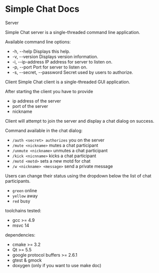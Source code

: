 Simple Chat Docs
======

Server

Simple Chat server is a single-threaded command line application.

Available command line options:
* -h, --help                         Displays this help.
* -v, --version                      Displays version information.
* -i, --ip-address <ip address>      IP address for server to listen on.
* -p, --port <port>                  Port for server to listen on.
* -s, --secret, --password <secret>  Secret used by users to authorize.

Client
Simple Chat client is a single-threaded GUI application.

After starting the client you have to provide
* ip address of the server
* port of the server
* nickname

Client will attempt to join the server and display a chat dialog on success.

Command available in the chat dialog:
* ```/auth <secret> authorizes``` you on the server
* ```/mute <nickname>``` mutes a chat participant
* ```/unmute <nickname>``` unmutes a chat participant
* ```/kick <nicnname>``` kicks a chat participant
* ```/motd <motd>``` sets a new motd for chat
* ```/w <nickname> <message>``` send a private message

Users can change their status using the dropdown below the list of chat participants.
* ```green``` online
* ```yellow``` away
* ```red``` busy


toolchains tested:
* gcc >= 4.9
* msvc 14

dependencies:
* cmake >= 3.2
* Qt >= 5.5
* google protocol buffers >= 2.6.1
* gtest & gmock
* doxygen (only if you want to use make doc)